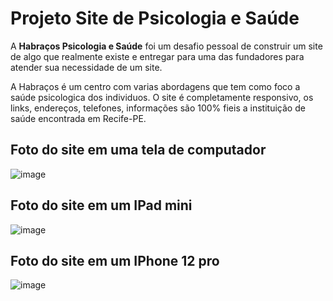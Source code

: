 # Projeto Site de Psicologia e Saúde
 
A **Habraços Psicologia e Saúde** foi um desafio pessoal de construir um site de algo que realmente existe e entregar para uma das fundadores para atender sua necessidade de um site.

A Habraços é um centro com varias abordagens que tem como foco a saúde psicologica dos individuos.
O site é completamente responsivo, os links, endereços, telefones, informações são 100% fieis a instituição de saúde encontrada em Recife-PE.

## Foto do site em uma tela de computador
![image](https://user-images.githubusercontent.com/101835324/164501222-d2721459-1af6-4bfc-9e8e-3403da2eb366.png)

## Foto do site em um IPad mini
![image](https://user-images.githubusercontent.com/101835324/164508103-ca7f7960-55f3-44ab-8fc3-7a975635fae2.png)

## Foto do site em um IPhone 12 pro
![image](https://user-images.githubusercontent.com/101835324/164507419-792a945b-b305-4108-afe6-edd3c89578a1.png)

